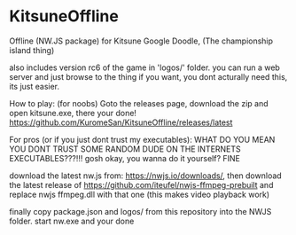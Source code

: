 # KitsuneOffline
Offline (NW.JS package) for Kitsune Google Doodle, (The championship island thing) 

also includes version rc6 of the game in 'logos/' folder. 
you can run a web server and just browse to the thing if you want, you dont acturally need this, its just easier.

How to play: (for noobs)
Goto the releases page, download the zip and open kitsune.exe, there your done!
https://github.com/KuromeSan/KitsuneOffline/releases/latest

For pros (or if you just dont trust my executables):
WHAT DO YOU MEAN YOU DONT TRUST SOME RANDOM DUDE ON THE INTERNETS EXECUTABLES???!!!
gosh okay, you wanna do it yourself? FINE

download the latest nw.js from: https://nwjs.io/downloads/,
then download the latest release of https://github.com/iteufel/nwjs-ffmpeg-prebuilt and replace nwjs ffmpeg.dll with that one
(this makes video playback work) 

finally copy package.json and logos/ from this repository into the NWJS folder. start nw.exe and your done
